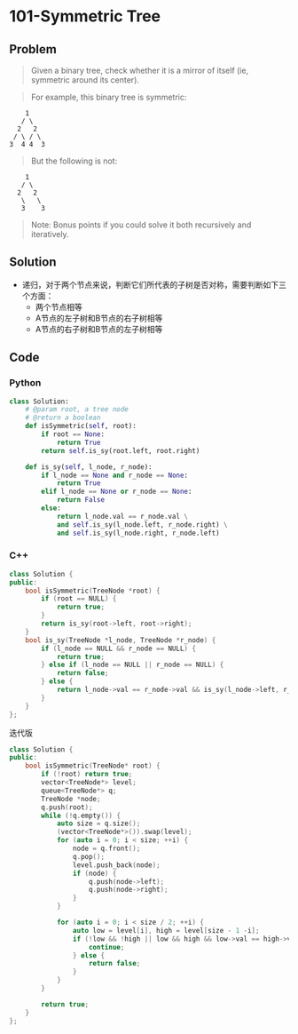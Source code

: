 # 101-Symmetric Tree

## Problem

> Given a binary tree, check whether it is a mirror of itself (ie, symmetric around its center).

> For example, this binary tree is symmetric:
>
```
    1
   / \
  2   2
 / \ / \
3  4 4  3
```
> But the following is not:

>
```
    1
   / \
  2   2
   \   \
   3    3
```

> Note:
Bonus points if you could solve it both recursively and iteratively.

## Solution

- 递归，对于两个节点来说，判断它们所代表的子树是否对称，需要判断如下三个方面：
	- 两个节点相等
	- A节点的左子树和B节点的右子树相等
	- A节点的右子树和B节点的左子树相等


## Code

### Python

```python
class Solution:
    # @param root, a tree node
    # @return a boolean
    def isSymmetric(self, root):
        if root == None:
            return True
        return self.is_sy(root.left, root.right)

    def is_sy(self, l_node, r_node):
        if l_node == None and r_node == None:
            return True
        elif l_node == None or r_node == None:
            return False
        else:
            return l_node.val == r_node.val \
            and self.is_sy(l_node.left, r_node.right) \
            and self.is_sy(l_node.right, r_node.left)
```

### C++

```cpp
class Solution {
public:
    bool isSymmetric(TreeNode *root) {
        if (root == NULL) {
            return true;
        }
        return is_sy(root->left, root->right);
    }
    bool is_sy(TreeNode *l_node, TreeNode *r_node) {
        if (l_node == NULL && r_node == NULL) {
            return true;
        } else if (l_node == NULL || r_node == NULL) {
            return false;
        } else {
            return l_node->val == r_node->val && is_sy(l_node->left, r_node->right) && is_sy(l_node->right, r_node->left);
        }
    }
};
```

迭代版

```cpp
class Solution {
public:
    bool isSymmetric(TreeNode* root) {
        if (!root) return true;
        vector<TreeNode*> level;
        queue<TreeNode*> q;
        TreeNode *node;
        q.push(root);
        while (!q.empty()) {
            auto size = q.size();
            (vector<TreeNode*>()).swap(level);
            for (auto i = 0; i < size; ++i) {
                node = q.front();
                q.pop();
                level.push_back(node);
                if (node) {
                    q.push(node->left);
                    q.push(node->right);
                }
            }

            for (auto i = 0; i < size / 2; ++i) {
                auto low = level[i], high = level[size - 1 -i];
                if (!low && !high || low && high && low->val == high->val) {
                    continue;
                } else {
                    return false;
                }
            }
        }

        return true;
    }
};
```
